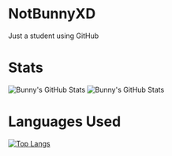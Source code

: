 # NotBunnyXD
Just a student using GitHub
# Stats
![Bunny's GitHub Stats](https://github-readme-stats.vercel.app/api?username=NotBunnyXD&show_icons=true&count_private=true&theme=dark)
![Bunny's GitHub Stats](https://github-readme-stats.vercel.app/api?username=NotBunnyXD&show_icons=true&count_private=true)
# Languages Used
[![Top Langs](https://github-readme-stats.vercel.app/api/top-langs/?username=NotBunnyXD&langs_count=8)](https://github.com/anuraghazra/github-readme-stats)
